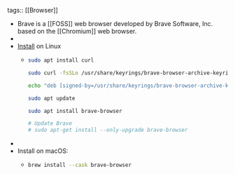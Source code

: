 tags:: [[Browser]]

- Brave is a [[FOSS]] web browser developed by Brave Software, Inc. based on the [[Chromium]] web browser.
-
- [Install](https://brave.com/linux/#release-channel-installation) on Linux
	- ```bash
	  sudo apt install curl
	  
	  sudo curl -fsSLo /usr/share/keyrings/brave-browser-archive-keyring.gpg https://brave-browser-apt-release.s3.brave.com/brave-browser-archive-keyring.gpg
	  
	  echo "deb [signed-by=/usr/share/keyrings/brave-browser-archive-keyring.gpg] https://brave-browser-apt-release.s3.brave.com/ stable main"|sudo tee /etc/apt/sources.list.d/brave-browser-release.list
	  
	  sudo apt update
	  
	  sudo apt install brave-browser
	  
	  # Update Brave
	  # sudo apt-get install --only-upgrade brave-browser
	  ```
-
- Install on macOS:
	- ```bash
	  brew install --cask brave-browser
	  ```